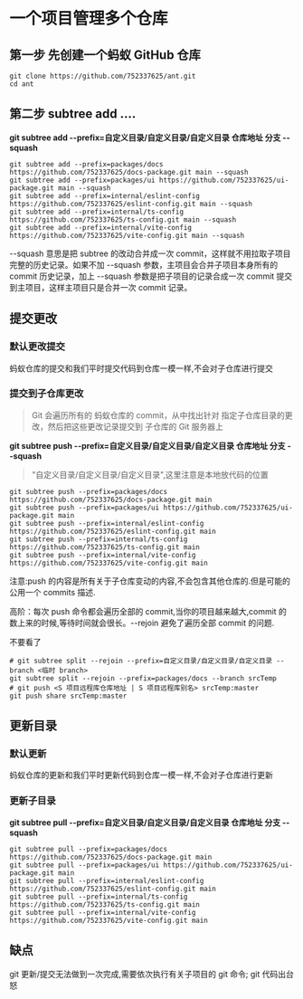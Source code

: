# 一个项目管理多个仓库

## 第一步 先创建一个蚂蚁 GitHub 仓库

```shell
git clone https://github.com/752337625/ant.git
cd ant
```

## 第二步 subtree add ....

**git subtree add --prefix=自定义目录/自定义目录/自定义目录 仓库地址 分支 --squash**

```shell
git subtree add --prefix=packages/docs https://github.com/752337625/docs-package.git main --squash
git subtree add --prefix=packages/ui https://github.com/752337625/ui-package.git main --squash
git subtree add --prefix=internal/eslint-config https://github.com/752337625/eslint-config.git main --squash
git subtree add --prefix=internal/ts-config https://github.com/752337625/ts-config.git main --squash
git subtree add --prefix=internal/vite-config https://github.com/752337625/vite-config.git main --squash
```

--squash 意思是把 subtree 的改动合并成一次 commit，这样就不用拉取子项目完整的历史记录。如果不加 --squash 参数，主项目会合并子项目本身所有的 commit 历史记录，加上 --squash 参数是把子项目的记录合成一次 commit 提交到主项目，这样主项目只是合并一次 commit 记录。

## 提交更改

### 默认更改提交

蚂蚁仓库的提交和我们平时提交代码到仓库一模一样,不会对子仓库进行提交

### 提交到子仓库更改

> Git 会遍历所有的 蚂蚁仓库的 commit，从中找出针对 指定子仓库目录的更改，然后把这些更改记录提交到 子仓库的 Git 服务器上

**git subtree push --prefix=自定义目录/自定义目录/自定义目录 仓库地址 分支 --squash**

> "自定义目录/自定义目录/自定义目录",这里注意是本地放代码的位置

```shell
git subtree push --prefix=packages/docs https://github.com/752337625/docs-package.git main
git subtree push --prefix=packages/ui https://github.com/752337625/ui-package.git main
git subtree push --prefix=internal/eslint-config https://github.com/752337625/eslint-config.git main
git subtree push --prefix=internal/ts-config https://github.com/752337625/ts-config.git main
git subtree push --prefix=internal/vite-config https://github.com/752337625/vite-config.git main
```

注意:push 的内容是所有关于子仓库变动的内容,不会包含其他仓库的.但是可能的公用一个 commits 描述.

高阶：每次 push 命令都会遍历全部的 commit,当你的项目越来越大,commit 的数上来的时候,等待时间就会很长。--rejoin 避免了遍历全部 commit 的问题.

不要看了

```shell
# git subtree split --rejoin --prefix=自定义目录/自定义目录/自定义目录 --branch <临时 branch>
git subtree split --rejoin --prefix=packages/docs --branch srcTemp
# git push <S 项目远程库仓库地址 | S 项目远程库别名> srcTemp:master
git push share srcTemp:master
```

## 更新目录

### 默认更新

蚂蚁仓库的更新和我们平时更新代码到仓库一模一样,不会对子仓库进行更新

### 更新子目录

**git subtree pull --prefix=自定义目录/自定义目录/自定义目录 仓库地址 分支 --squash**

```shell
git subtree pull --prefix=packages/docs https://github.com/752337625/docs-package.git main
git subtree pull --prefix=packages/ui https://github.com/752337625/ui-package.git main
git subtree pull --prefix=internal/eslint-config https://github.com/752337625/eslint-config.git main
git subtree pull --prefix=internal/ts-config https://github.com/752337625/ts-config.git main
git subtree pull --prefix=internal/vite-config https://github.com/752337625/vite-config.git main
```

## 缺点

git 更新/提交无法做到一次完成,需要依次执行有关子项目的 git 命令;
git 代码出台怒
